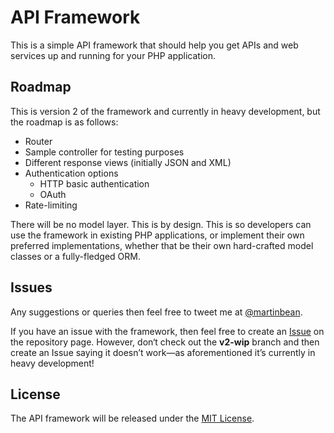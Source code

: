 # API Framework

This is a simple API framework that should help you get APIs and web services up and running for your PHP application.

## Roadmap

This is version 2 of the framework and currently in heavy development, but the roadmap is as follows:

- Router
- Sample controller for testing purposes
- Different response views (initially JSON and XML)
- Authentication options
    - HTTP basic authentication
    - OAuth
- Rate-limiting

There will be no model layer. This is by design.
This is so developers can use the framework in existing PHP applications, or implement their own preferred implementations, whether that be their own hard-crafted model classes or a fully-fledged ORM.

## Issues

Any suggestions or queries then feel free to tweet me at [@martinbean](http://twitter.com/martinbean).

If you have an issue with the framework, then feel free to create an [Issue](https://github.com/martinbean/api-framework/issues) on the repository page.
However, don‘t check out the **v2-wip** branch and then create an Issue saying it doesn’t work—as aforementioned it’s currently in heavy development!

## License

The API framework will be released under the [MIT License](http://opensource.org/licenses/MIT).